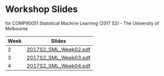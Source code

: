# Workshop Slides
for COMP90051 Statistical Machine Learning (2017 S2) - The University of Melbourne

Week|Slides 
----|------
2|[2017S2_SML_Week02.pdf](slides/2017S2_SML_Week02.pdf)
3|[2017S2_SML_Week03.pdf](slides/2017S2_SML_Week03.pdf)
4|[2017S2_SML_Week04.pdf](slides/2017S2_SML_Week04.pdf)
